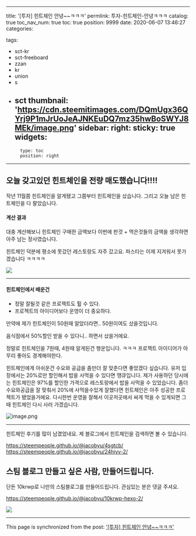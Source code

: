
---
title: '[투자] 힌트체인 안녕~~ㅋㅋㅋ'
permlink: 투자-힌트체인-안녕ㅋㅋㅋ
catalog: true
toc_nav_num: true
toc: true
position: 9999
date: 2020-06-07 13:46:27
categories:

tags:
- sct-kr
- sct-freeboard
- zzan
- kr
- union
- s
- sct
thumbnail: 'https://cdn.steemitimages.com/DQmUgx36QYrj9P1mJrUoJeAJNKEuDQ7mz35hwBoSWYJ8MEk/image.png'
sidebar:
    right:
        sticky: true
widgets:
    -
        type: toc
        position: right
---


## 오늘 갖고있던 힌트체인을 전량 매도했습니다!!!!

작년 11월쯤 힌트체인을 알게됐고 그쯤부터 힌트체인을 샀습니다.  그리고 오늘 남은 힌트체인을 다 팔았습니다.

#### 계산 결과

대충 계산해보니 힌트체인 구매한 금액보다 이번에 판것 + 먹은것들의 금액을 생각하면 아주 남는 장사였습니다.


힌트체인 덕분에 평소에 못갔던 레스토랑도 자주 갔고요. 
파스타는 이제 지겨워서 못가겠습니다 ㅋㅋㅋㅋ

![](https://cdn.steemitimages.com/DQmUgx36QYrj9P1mJrUoJeAJNKEuDQ7mz35hwBoSWYJ8MEk/image.png)



---

#### 힌트체인에서 배운건 

* 정말 잘될것 같은 프로젝트도 튈 수 있다.
* 프로젝트의 아이디어보다 운영이 더 중요하다.

만약에 제가 힌트체인이 50원때 알았더라면..
50원이여도 샀을것입니다. 

음식점에서 50%할인 받을 수 있다니.. 
하면서 샀을거에요.

정말로 힌트체인을 7원때, 4원때 알게된건 행운입니다. ㅋㅋㅋ
프로젝트 아이디어가 아무리 좋아도 경계해야한다.


힌트체인에게 아쉬운건 수요와 공급을 좀만더 잘 맞춘다면 좋았겠다 싶습니다. 유저 입장에서는 20%로만 할인해서 밥을 사먹을 수 있다면 땡큐입니다. 제가 사용하던 당시에는 힌트체인은 97%를 할인한 가격으로 레스토랑에서 밥을 사먹을 수 있었습니다. 좀더 수요와공급을 잘 맞춰서 20%에 사먹을수있게 잘했다면 힌트체인은 아주 성공한 프로젝트가 됐었을거에요. 다시한번 운영을 잘해서 이곳저곳에서 싸게 먹을 수 있게되면 그때 힌트체인 다시 사러 가겠습니다.

![image.png](https://files.steempeak.com/file/steempeak/jacobyu/j0QX2xrU-image.png)


---

힌트체인 후기를 많이 남겼었네요. 제 블로그에서 힌트체인을 검색하면 볼 수 있습니다.

https://steempeople.github.io/@jacobyu/4sgtcb/
https://steempeople.github.io/@jacobyu/24hiyv-2/


## 스팀 블로그 만들고 싶은 사람, 만들어드립니다.

단돈 10krwp로 나만의 스팀블로그를 만들어드립니다.
관심있는 분은 댓글 주셔요.

https://steempeople.github.io/@jacobyu/10krwp-hexo-2/

![](https://cdn.steemitimages.com/DQmZgi35YRiTZkngdkvapxsrbBMQCY7L3tXpZygCMMDifFA/image.png)

- - -

This page is synchronized from the post: ['[투자] 힌트체인 안녕~~ㅋㅋㅋ'](https://steempeak.com/@jacobyu/78x8b8)

